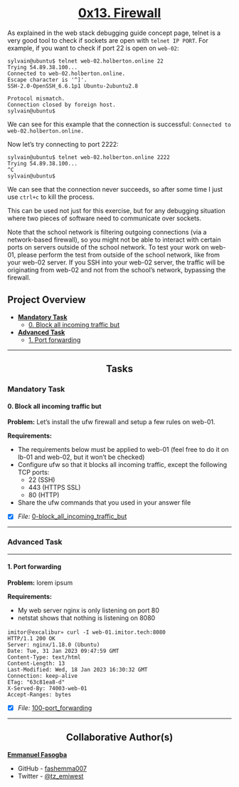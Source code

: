 <h1 style="text-align: center;">
	<a href='https://intranet.alxswe.com/projects/284#quiz-completed'>
		0x13. Firewall
	</a>
</h1>

As explained in the web stack debugging guide concept page, telnet is a very good tool to check if sockets are open with `telnet IP PORT`. For example, if you want to check if port 22 is open on `web-02`:
```
sylvain@ubuntu$ telnet web-02.holberton.online 22
Trying 54.89.38.100...
Connected to web-02.holberton.online.
Escape character is '^]'.
SSH-2.0-OpenSSH_6.6.1p1 Ubuntu-2ubuntu2.8

Protocol mismatch.
Connection closed by foreign host.
sylvain@ubuntu$
```
We can see for this example that the connection is successful: `Connected to web-02.holberton.online.`

Now let’s try connecting to port 2222:
```
sylvain@ubuntu$ telnet web-02.holberton.online 2222
Trying 54.89.38.100...
^C
sylvain@ubuntu$
```
We can see that the connection never succeeds, so after some time I just use `ctrl+c` to kill the process.

This can be used not just for this exercise, but for any debugging situation where two pieces of software need to communicate over sockets.

Note that the school network is filtering outgoing connections (via a network-based firewall), so you might not be able to interact with certain ports on servers outside of the school network. To test your work on web-01, please perform the test from outside of the school network, like from your web-02 server. If you SSH into your web-02 server, the traffic will be originating from web-02 and not from the school’s network, bypassing the firewall.

## Project Overview

- [**Mandatory Task**](#mandatory-task)
	- [0. Block all incoming traffic but](0-block_all_incoming_traffic_but)
- [**Advanced Task**](#advanced-task)
	- [1. Port forwarding](100-port_forwarding)

---



<h2 style="text-align: center;">Tasks</h2>

### Mandatory Task
#### 0. Block all incoming traffic but

**Problem:** Let’s install the ufw firewall and setup a few rules on web-01.

**Requirements:**
* The requirements below must be applied to web-01 (feel free to do it on lb-01 and web-02, but it won’t be checked)
* Configure ufw so that it blocks all incoming traffic, except the following TCP ports:
	* 22 (SSH)
	* 443 (HTTPS SSL)
	* 80 (HTTP)
* Share the ufw commands that you used in your answer file
- [x] *File:* [0-block_all_incoming_traffic_but](0-block_all_incoming_traffic_but)

---

### Advanced Task

---
#### 1. Port forwarding
**Problem:** lorem ipsum

**Requirements:**
* My web server nginx is only listening on port 80
* netstat shows that nothing is listening on 8080

```
imitor＠excalibur» curl -I web-01.imitor.tech:8080
HTTP/1.1 200 OK
Server: nginx/1.18.0 (Ubuntu)
Date: Tue, 31 Jan 2023 09:47:59 GMT
Content-Type: text/html
Content-Length: 13
Last-Modified: Wed, 18 Jan 2023 16:30:32 GMT
Connection: keep-alive
ETag: "63c81ea8-d"
X-Served-By: 74003-web-01
Accept-Ranges: bytes

```
- [x] *File:* [100-port_forwarding](100-port_forwarding)

---

<h2 style="text-align: center;">Collaborative Author(s)</h2>

[**Emmanuel Fasogba**](https://www.linkedin.com/in/emmanuelofasogba/)
- GitHub - [fashemma007](https://github.com/fashemma007)
- Twitter - [@tz_emiwest](https://www.twitter.com/tz_emiwest)
